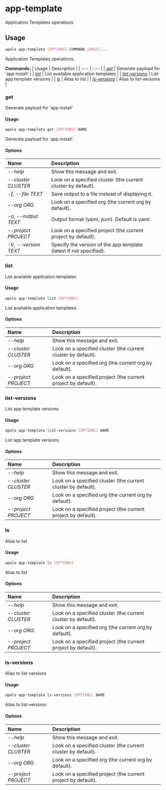 # app-template

Application Templates operations

## Usage

```bash
apolo app-template [OPTIONS] COMMAND [ARGS]...
```

Application Templates operations.

**Commands:**
| Usage | Description |
| :--- | :--- |
| [_get_](app-template.md#get) | Generate payload for 'app install' |
| [_list_](app-template.md#list) | List available application templates |
| [_list-versions_](app-template.md#list-versions) | List app template versions |
| [_ls_](app-template.md#ls) | Alias to list |
| [_ls-versions_](app-template.md#ls-versions) | Alias to list-versions |


### get

Generate payload for 'app install'


#### Usage

```bash
apolo app-template get [OPTIONS] NAME
```

Generate payload for 'app install'.

#### Options

| Name | Description |
| :--- | :--- |
| _--help_ | Show this message and exit. |
| _--cluster CLUSTER_ | Look on a specified cluster \(the current cluster by default\). |
| _-f, --file TEXT_ | Save output to a file instead of displaying it. |
| _--org ORG_ | Look on a specified org \(the current org by default\). |
| _-o, --output TEXT_ | Output format \(yaml, json\). Default is yaml. |
| _--project PROJECT_ | Look on a specified project \(the current project by default\). |
| _-V, --version TEXT_ | Specify the version of the app template \(latest if not specified\). |



### list

List available application templates


#### Usage

```bash
apolo app-template list [OPTIONS]
```

List available application templates.

#### Options

| Name | Description |
| :--- | :--- |
| _--help_ | Show this message and exit. |
| _--cluster CLUSTER_ | Look on a specified cluster \(the current cluster by default\). |
| _--org ORG_ | Look on a specified org \(the current org by default\). |
| _--project PROJECT_ | Look on a specified project \(the current project by default\). |



### list-versions

List app template versions


#### Usage

```bash
apolo app-template list-versions [OPTIONS] NAME
```

List app template versions.

#### Options

| Name | Description |
| :--- | :--- |
| _--help_ | Show this message and exit. |
| _--cluster CLUSTER_ | Look on a specified cluster \(the current cluster by default\). |
| _--org ORG_ | Look on a specified org \(the current org by default\). |
| _--project PROJECT_ | Look on a specified project \(the current project by default\). |



### ls

Alias to list


#### Usage

```bash
apolo app-template ls [OPTIONS]
```

Alias to list

#### Options

| Name | Description |
| :--- | :--- |
| _--help_ | Show this message and exit. |
| _--cluster CLUSTER_ | Look on a specified cluster \(the current cluster by default\). |
| _--org ORG_ | Look on a specified org \(the current org by default\). |
| _--project PROJECT_ | Look on a specified project \(the current project by default\). |



### ls-versions

Alias to list-versions


#### Usage

```bash
apolo app-template ls-versions [OPTIONS] NAME
```

Alias to list-versions

#### Options

| Name | Description |
| :--- | :--- |
| _--help_ | Show this message and exit. |
| _--cluster CLUSTER_ | Look on a specified cluster \(the current cluster by default\). |
| _--org ORG_ | Look on a specified org \(the current org by default\). |
| _--project PROJECT_ | Look on a specified project \(the current project by default\). |


